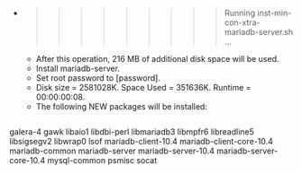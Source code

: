 * >>>>>>>>> Running inst-min-con-xtra-mariadb-server.sh ...
  * After this operation, 216 MB of additional disk space will be used.
  * Install mariadb-server.
  * Set root password to [password].
  * Disk size = 2581028K. Space Used = 351636K. Runtime = 00:00:00:08.
  * The following NEW packages will be installed:
  ```bash
galera-4 gawk libaio1 libdbi-perl libmariadb3
libmpfr6 libreadline5 libsigsegv2 libwrap0 lsof
mariadb-client-10.4 mariadb-client-core-10.4 mariadb-common mariadb-server mariadb-server-10.4
mariadb-server-core-10.4 mysql-common psmisc socat
  ```
